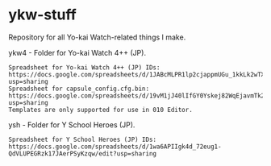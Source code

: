 # ykw-stuff
Repository for all Yo-kai Watch-related things I make.

ykw4 - Folder for Yo-kai Watch 4++ (JP).

    Spreadsheet for Yo-kai Watch 4++ (JP) IDs: https://docs.google.com/spreadsheets/d/1JABcMLPR1lp2cjappmUGu_1kkLk2wTXtklrH5WlZcBM/edit?usp=sharing
    Spreadsheet for capsule_config.cfg.bin: https://docs.google.com/spreadsheets/d/19vM1jJ40lIfGY0Yskej82WqEjavmTk2lFYCQJqQD5EA/edit?usp=sharing
    Templates are only supported for use in 010 Editor.

ysh - Folder for Y School Heroes (JP).

    Spreadsheet for Y School Heroes (JP) IDs: https://docs.google.com/spreadsheets/d/1wa6APIIgk4d_72eug1-QdVLUPEGRzk17JAerPSyKzqw/edit?usp=sharing
